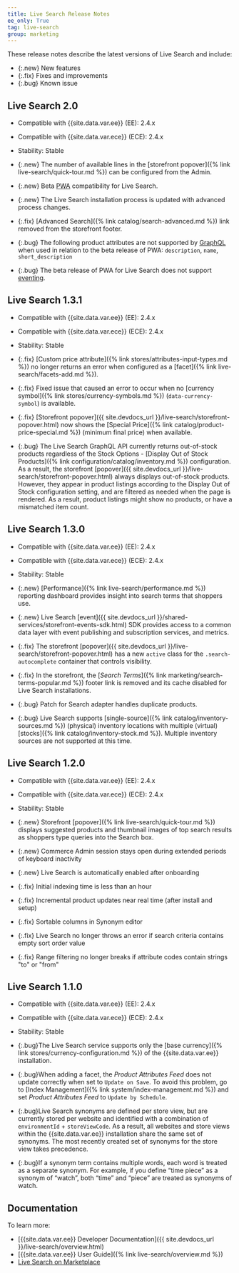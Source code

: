 ```yaml
---
title: Live Search Release Notes
ee_only: True
tag: live-search
group: marketing
---
```


These release notes describe the latest versions of Live Search and include:

- {:.new} New features
- {:.fix} Fixes and improvements
- {:.bug} Known issue

## Live Search 2.0

- Compatible with {{site.data.var.ee}} (EE): 2.4.x
- Compatible with {{site.data.var.ece}} (ECE): 2.4.x
- Stability: Stable

- {:.new} The number of available lines in the [storefront popover]({% link live-search/quick-tour.md %}) can be configured from the Admin.
- {:.new} Beta [PWA](https://developer.adobe.com/commerce/pwa-studio/) compatibility for Live Search.
- {:.new} The Live Search installation process is updated with advanced process changes.
- {:.fix} [Advanced Search]({% link catalog/search-advanced.md %}) link removed from the storefront footer.
- {:.bug} The following product attributes are not supported by [GraphQL](https://devdocs.magento.com/live-search/graphql-support.html) when used in relation to the beta release of PWA: `description`, `name`, `short_description`
- {:.bug} The beta release of PWA for Live Search does not support [eventing](https://devdocs.magento.com/shared-services/storefront-events-sdk.html).

## Live Search 1.3.1

- Compatible with {{site.data.var.ee}} (EE): 2.4.x
- Compatible with {{site.data.var.ece}} (ECE): 2.4.x
- Stability: Stable

- {:.fix} [Custom price attribute]({% link stores/attributes-input-types.md %}) no longer returns an error when configured as a [facet]({% link live-search/facets-add.md %}).
- {:.fix} Fixed issue that caused an error to occur when no [currency symbol]({% link stores/currency-symbols.md %}) (`data-currency-symbol`) is available.
- {:.fix} [Storefront popover]({{ site.devdocs_url }}/live-search/storefront-popover.html) now shows the [Special Price]({% link catalog/product-price-special.md %}) (minimum final price) when available.
- {:.bug} The Live Search GraphQL API currently returns out-of-stock products regardless of the Stock Options - [Display Out of Stock Products]({% link configuration/catalog/inventory.md %}) configuration. As a result, the storefront [popover]({{ site.devdocs_url }}/live-search/storefront-popover.html) always displays out-of-stock products. However, they appear in product listings according to the Display Out of Stock configuration setting, and are filtered as needed when the page is rendered. As a result, product listings might show no products, or have a mismatched item count.

## Live Search 1.3.0

- Compatible with {{site.data.var.ee}} (EE): 2.4.x
- Compatible with {{site.data.var.ece}} (ECE): 2.4.x
- Stability: Stable

- {:.new} [Performance]({% link live-search/performance.md %}) reporting dashboard provides insight into search terms that shoppers use.
- {:.new} Live Search [event]({{ site.devdocs_url }}/shared-services/storefront-events-sdk.html) SDK provides access to a common data layer with event publishing and subscription services, and metrics.
- {:.fix} The storefront [popover]({{ site.devdocs_url }}/live-search/storefront-popover.html) has a new `active` class for the `.search-autocomplete` container that controls visibility.
- {:.fix} In the storefront, the [_Search Terms_]({% link marketing/search-terms-popular.md %}) footer link is removed and its cache disabled for Live Search installations.
- {:.bug} Patch for Search adapter handles duplicate products.
- {:.bug} Live Search supports [single-source]({% link catalog/inventory-sources.md %}) (physical) inventory locations with multiple (virtual) [stocks]({% link catalog/inventory-stock.md %}). Multiple inventory sources are not supported at this time.

## Live Search 1.2.0

- Compatible with {{site.data.var.ee}} (EE): 2.4.x
- Compatible with {{site.data.var.ece}} (ECE): 2.4.x
- Stability: Stable

- {:.new} Storefront [popover]({% link live-search/quick-tour.md %}) displays suggested products and thumbnail images of top search results as shoppers type queries into the Search box.
- {:.new} Commerce Admin session stays open during extended periods of keyboard inactivity
- {:.new} Live Search is automatically enabled after onboarding
- {:.fix} Initial indexing time is less than an hour
- {:.fix} Incremental product updates near real time (after install and setup)
- {:.fix} Sortable columns in Synonym editor
- {:.fix} Live Search no longer throws an error if search criteria contains empty sort order value
- {:.fix} Range filtering no longer breaks if attribute codes contain strings "to" or "from"

## Live Search 1.1.0

- Compatible with {{site.data.var.ee}} (EE): 2.4.x
- Compatible with {{site.data.var.ece}} (ECE): 2.4.x
- Stability: Stable

- {:.bug}The Live Search service supports only the [base currency]({% link stores/currency-configuration.md %}) of the {{site.data.var.ee}} installation.
- {:.bug}When adding a facet, the _Product Attributes Feed_ does not update correctly when set to `Update on Save`. To avoid this problem, go to [Index Management]({% link system/index-management.md %}) and set _Product Attributes Feed_ to `Update by Schedule`.
- {:.bug}Live Search synonyms are defined per store view, but are currently stored per website and identified with a combination of `environmentId` + `storeViewCode`. As a result, all websites and store views within the {{site.data.var.ee}} installation share the same set of synonyms. The most recently created set of synonyms for the store view takes precedence.
- {:.bug}If a synonym term contains multiple words, each word is treated as a separate synonym. For example, if you define “time piece” as a synonym of “watch”, both “time” and “piece” are treated as synonyms of watch.

## Documentation

To learn more:

- [{{site.data.var.ee}} Developer Documentation]({{ site.devdocs_url }}/live-search/overview.html)
- [{{site.data.var.ee}} User Guide]({% link live-search/overview.md %})
- [Live Search on Marketplace](https://marketplace.magento.com/magento-live-search.html)
